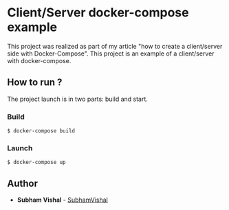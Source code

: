# Client/Server docker-compose example

This project was realized as part of my article "how to create a client/server side with Docker-Compose".
This project is an example of a client/server with docker-compose.

## How to run ?

The project launch is in two parts: build and start.

### Build

```
$ docker-compose build
```

### Launch

```
$ docker-compose up
```

## Author

- **Subham Vishal** - [SubhamVishal](https://github.com/SubhamVishal)
